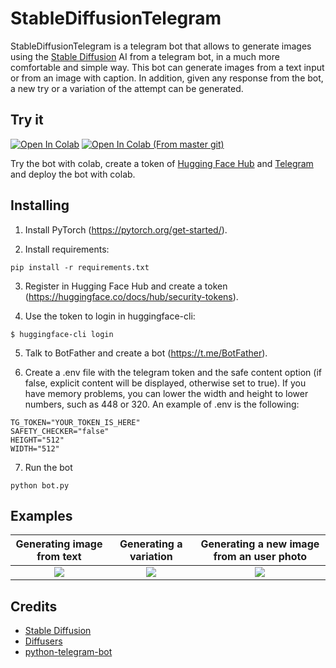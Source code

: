 # StableDiffusionTelegram
StableDiffusionTelegram is a telegram bot that allows to generate images using the [Stable Diffusion](https://github.com/CompVis/stable-diffusion) AI from a telegram bot, in a much more comfortable and simple way. This bot can generate images from a text input or from an image with caption. In addition, given any response from the bot, a new try or a variation of the attempt can be generated.


## Try it
[![Open In Colab](https://colab.research.google.com/assets/colab-badge.svg)](https://colab.research.google.com/drive/1J8AwNljTqtfKr44YqpbkC-43GiKJ93Dt?usp=sharing)
[![Open In Colab (From master git)](https://colab.research.google.com/assets/colab-badge.svg)](https://colab.research.google.com/drive/11HvpaEJudoY5-KYU3GBWYjAMWoe2a21u)

Try the bot with colab, create a token of [Hugging Face Hub](https://huggingface.co/docs/hub/security-tokens) and [Telegram](https://t.me/BotFather) and deploy the bot with colab.

## Installing
1. Install PyTorch (https://pytorch.org/get-started/).

2. Install requirements:
  ```
  pip install -r requirements.txt
  ```
  
3. Register in Hugging Face Hub and create a token (https://huggingface.co/docs/hub/security-tokens).

4. Use the token to login in huggingface-cli:
  ```
  $ huggingface-cli login
  ```
  
5. Talk to BotFather and create a bot (https://t.me/BotFather).

6. Create a .env file with the telegram token and the safe content option (if false, explicit content will be displayed, otherwise set to true). If you have memory problems, you can lower the width and height to lower numbers, such as 448 or 320. An example of .env is the following:
  ```
  TG_TOKEN="YOUR_TOKEN_IS_HERE"
  SAFETY_CHECKER="false"
  HEIGHT="512"
  WIDTH="512"
  ```
  
7. Run the bot
  ```
  python bot.py
  ```


## Examples
Generating image from text |  Generating a variation   |  Generating a new image from an user photo
:-------------------------:|:-------------------------:|:-------------------------:
![](assets/example1.jpg)   |  ![](assets/example2.jpg) |  ![](assets/example3.jpg)


## Credits

* [Stable Diffusion](https://github.com/CompVis/stable-diffusion)
* [Diffusers](https://github.com/huggingface/diffusers)
* [python-telegram-bot](https://github.com/python-telegram-bot/python-telegram-bot)
